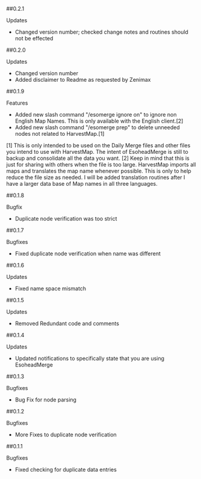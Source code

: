 ##0.2.1

Updates
- Changed version number; checked change notes and routines should not be effected

##0.2.0

Updates
- Changed version number
- Added disclaimer to Readme as requested by Zenimax

##0.1.9

Features
- Added new slash command "/esomerge ignore on" to ignore non English Map Names.  This is only available with the English client.[2]
- Added new slash command "/esomerge prep" to delete unneeded nodes not related to HarvestMap.[1]  

[1] This is only intended to be used on the Daily Merge files and other files you intend to use with HarvestMap.  The intent of EsoheadMerge is still to backup and consolidate all the data you want.
[2] Keep in mind that this is just for sharing with others when the file is too large.  HarvestMap imports all maps and translates the map name whenever possible.  This is only to help reduce the file size as needed.  I will be added translation routines after I have a larger data base of Map names in all three languages.

##0.1.8

Bugfix
- Duplicate node verification was too strict

##0.1.7

Bugfixes
- Fixed duplicate node verification when name was different

##0.1.6

Updates
- Fixed name space mismatch

##0.1.5

Updates
- Removed Redundant code and comments

##0.1.4

Updates
- Updated notifications to specifically state that you are using EsoheadMerge

##0.1.3

Bugfixes
- Bug Fix for node parsing

##0.1.2

Bugfixes
- More Fixes to duplicate node verification

##0.1.1

Bugfixes
- Fixed checking for duplicate data entries
